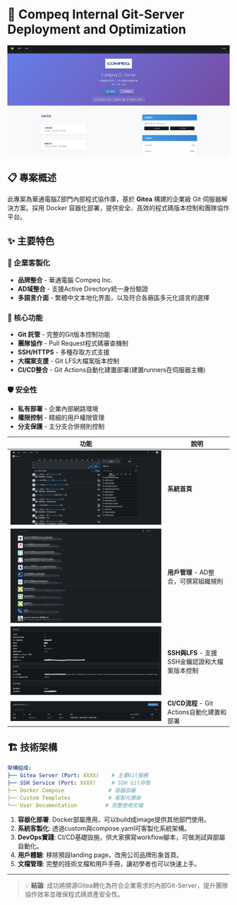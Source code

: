 # 🚀 Compeq Internal Git-Server Deployment and Optimization

![Gitea Logo](assets/landing.png)

## 📋 專案概述

此專案為華通電腦Z部門內部程式協作庫，基於 **Gitea** 構建的企業級 Git 伺服器解決方案。採用 Docker 容器化部署，提供安全、高效的程式碼版本控制和團隊協作平台。

## ✨ 主要特色

### 🏢 企業客製化
- **品牌整合** - 華通電腦 Compeq Inc.
- **AD域整合** - 支援Active Directory統一身份驗證
- **多語言介面** - 繁體中文本地化界面，以及符合各廠區多元化語言的選擇

### 🔧 核心功能
- **Git 託管** - 完整的Git版本控制功能
- **團隊協作** - Pull Request程式碼審查機制
- **SSH/HTTPS** - 多種存取方式支援
- **大檔案支援** - Git LFS大檔案版本控制
- **CI/CD整合** - Git Actions自動化建置部署(建置runners在伺服器主機)

### 🛡️ 安全性
- **私有部署** - 企業內部網路環境
- **權限控制** - 精細的用戶權限管理
- **分支保護** - 主分支合併規則控制



| 功能 | 說明 |
|------|------|
| ![首頁](assets/home.png) | **系統首頁**  |
| ![用戶管理](assets/users.png) | **用戶管理** - AD整合，可撰寫組織規則 |
| ![SSH/LFS](assets/ssh_lfs.png) | **SSH與LFS** - 支援SSH金鑰認證和大檔案版本控制 |
| ![Git Actions](assets/actions_runner.png) | **CI/CD流程** - Git Actions自動化建置和部署 |

## 🏗️ 技術架構

```yaml
架構組成:
├── Gitea Server (Port: XXXX)    # 主要Git服務
├── SSH Service (Port: XXXX)     # SSH Git存取
├── Docker Compose              # 容器部屬
├── Custom Templates            # 客製化模板
└── User Documentation         # 完整使用文檔
```


1. **容器化部署**: Docker部屬應用，可以build成image提供其他部門使用。
2. **系統客製化**: 透過custom與compose.yaml可客製化系統架構。
3. **DevOps實踐**: CI/CD基礎設施，供大家撰寫workflow腳本，可做測試與部屬自動化。
4. **用戶體驗**: 移除預設landing page，改用公司品牌形象首頁。
5. **文檔管理**: 完整的技術文檔和用戶手冊，讓初學者也可以快速上手。

---

> 💡 **結論**: 成功將開源Gitea轉化為符合企業需求的內部Git-Server，提升團隊協作效率並確保程式碼資產安全性。

